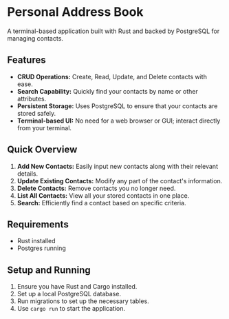 # Personal Address Book

A terminal-based application built with Rust and backed by PostgreSQL for managing contacts.

## Features

- **CRUD Operations:** Create, Read, Update, and Delete contacts with ease.
- **Search Capability:** Quickly find your contacts by name or other attributes.
- **Persistent Storage:** Uses PostgreSQL to ensure that your contacts are stored safely.
- **Terminal-based UI:** No need for a web browser or GUI; interact directly from your terminal.

## Quick Overview

1. **Add New Contacts:** Easily input new contacts along with their relevant details.
2. **Update Existing Contacts:** Modify any part of the contact's information.
3. **Delete Contacts:** Remove contacts you no longer need.
4. **List All Contacts:** View all your stored contacts in one place.
5. **Search:** Efficiently find a contact based on specific criteria.

## Requirements

- Rust installed
- Postgres running

## Setup and Running

1. Ensure you have Rust and Cargo installed.
2. Set up a local PostgreSQL database.
3. Run migrations to set up the necessary tables.
4. Use `cargo run` to start the application.
